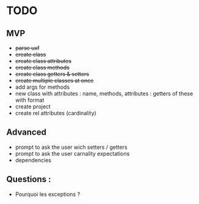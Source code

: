 # TODO

## MVP
* ~~parse uxf~~
* ~~create class~~
* ~~create class attributes~~
* ~~create class methods~~
* ~~create class getters & setters~~
* ~~create multiple classes at once~~
* add args for methods
* new class with attributes : name, methods, attributes : getters of these with format
* create project
* create rel attributes (cardinality)

## Advanced
* prompt to ask the user wich setters / getters
* prompt to ask the user carnality expectations
* dependencies



## Questions :
* Pourquoi les exceptions ?